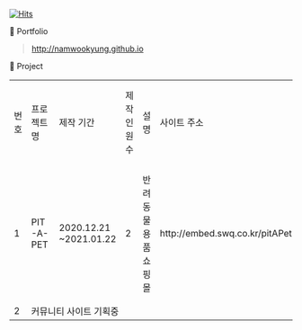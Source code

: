 [![Hits](https://hits.seeyoufarm.com/api/count/incr/badge.svg?url=https%3A%2F%2Fgithub.com%2Fnamwookyung&count_bg=%23FFC000&title_bg=%23555555&icon=&icon_color=%23E7E7E7&title=hits&edge_flat=false)](https://hits.seeyoufarm.com)

🌱 Portfolio
 > <http://namwookyung.github.io>

🌱 Project

<table>
 <tr>
  <td>번호</td>
  <td>프로젝트명</td>
  <td>제작 기간</td>
  <td>제작 인원 수</td>
  <td>설명</td>
  <td>사이트 주소</td>
  <td>향후 추가 기능</td>
 </tr>
 <tr>
  <td>1</td>
  <td>PIT-A-PET</td>
  <td>2020.12.21  ~2021.01.22</td>
  <td>2</td>
  <td>반려동물 용품 쇼핑몰</td>
  <td>http://embed.swq.co.kr/pitAPet</td>
  <td>장바구니 상품 결제 기능</td>
 </tr>
 <tr>
  <td>2</td>
  <td colspan="6">커뮤니티 사이트 기획중</td>
 </tr>
</table>

<!--
**namwookyung/namwookyung** is a ✨ _special_ ✨ repository because its `README.md` (this file) appears on your GitHub profile.

Here are some ideas to get you started:

- 🔭 I’m currently working on ...
- 🌱 I’m currently learning ...
- 👯 I’m looking to collaborate on ...
- 🤔 I’m looking for help with ...
- 💬 Ask me about ...
- 📫 How to reach me: ...
- 😄 Pronouns: ...
- ⚡ Fun fact: ...
-->
